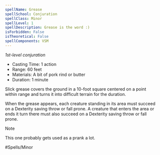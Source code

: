 ```yaml
---
spellName: Grease
spellSchool: Conjuration
spellClass: Minor
spellLevel: 1
spellDescription: Grease is the word :)
isForbidden: False
isTheoretical: False
spellComponents: VSM
---
```


*1st-level conjuration*

- Casting Time: 1 action
- Range: 60 feet
- Materials: A bit of pork rind or butter
- Duration: 1 minute

Slick grease covers the ground in a 10-foot square centered on a point within range and turns it into difficult terrain for the duration.

When the grease appears, each creature standing in its area must succeed on a Dexterity saving throw or fall prone. A creature that enters the area or ends it turn there must also succeed on a Dexterity saving throw or fall prone.

>[!note]
>This one probably gets used as a prank a lot.

#Spells/Minor 